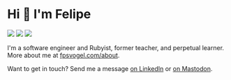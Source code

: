 # Hi 👋 I'm Felipe

<a href="https://fpsvogel.com/posts" alt="Felipe's blog"><img src="https://img.shields.io/badge/✏️%20My%20Blog-555?style=flat" /></a>
<a href="https://ruby.social/@fpsvogel" alt="Felipe on Mastodon"><img src="https://img.shields.io/badge/Mastodon-615ef8?style=flat&logo=mastodon&logoColor=white" /></a>
<a href="https://www.linkedin.com/in/fpsvogel" alt="Felipe on LinkedIn"><img src="https://img.shields.io/badge/LinkedIn-blue?style=flat&logo=linkedin" /></a>

I'm a software engineer and Rubyist, former teacher, and perpetual learner. More about me at [fpsvogel.com/about](https://fpsvogel.com/about).

Want to get in touch? Send me a message [on LinkedIn](https://www.linkedin.com/in/fpsvogel) or [on Mastodon](https://ruby.social/@fpsvogel).
